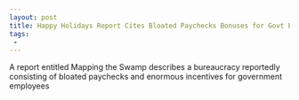 ```yaml
---
layout: post
title: Happy Holidays Report Cites Bloated Paychecks Bonuses for Govt Employees Funded by Taxpayers
tags:
 -
---
```

A report entitled Mapping the Swamp describes a bureaucracy reportedly consisting of bloated paychecks and enormous incentives for government employees
